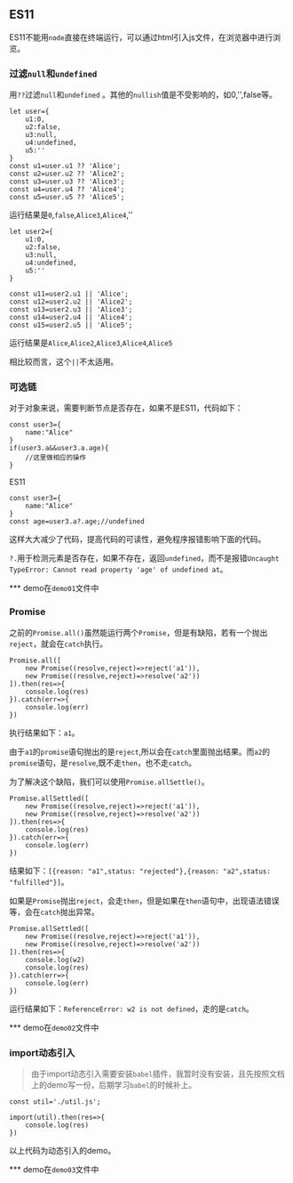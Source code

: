 
## ES11

ES11不能用`node`直接在终端运行，可以通过html引入js文件，在浏览器中进行浏览。

### 过滤`null`和`undefined`

用`??`过滤`null`和`undefined` 。其他的`nullish`值是不受影响的，如0,'',false等。

```
let user={
    u1:0,
    u2:false,
    u3:null,
    u4:undefined,
    u5:''
}
const u1=user.u1 ?? 'Alice';
const u2=user.u2 ?? 'Alice2';
const u3=user.u3 ?? 'Alice3';
const u4=user.u4 ?? 'Alice4';
const u5=user.u5 ?? 'Alice5'; 
```

运行结果是`0`,`false`,`Alice3`,`Alice4`,''

```
let user2={
    u1:0,
    u2:false,
    u3:null,
    u4:undefined,
    u5:''
}

const u11=user2.u1 || 'Alice';
const u12=user2.u2 || 'Alice2';
const u13=user2.u3 || 'Alice3';
const u14=user2.u4 || 'Alice4';
const u15=user2.u5 || 'Alice5'; 
```

运行结果是`Alice`,`Alice2`,`Alice3`,`Alice4`,`Alice5`

相比较而言，这个`||`不太适用。


### 可选链

对于对象来说，需要判断节点是否存在，如果不是ES11，代码如下：

```
const user3={
    name:"Alice"
}
if(user3.a&&user3.a.age){
    //这里做相应的操作
}
```

ES11

```
const user3={
    name:"Alice"
}
const age=user3.a?.age;//undefined
```

这样大大减少了代码，提高代码的可读性，避免程序报错影响下面的代码。

`?.`用于检测元素是否存在，如果不存在，返回`undefined`，而不是报错`Uncaught TypeError: Cannot read property 'age' of undefined at`。

*** demo在`demo01`文件中


### Promise

之前的`Promise.all()`虽然能运行两个`Promise`，但是有缺陷，若有一个抛出`reject`，就会在`catch`执行。

```
Promise.all([
    new Promise((resolve,reject)=>reject('a1')),
    new Promise((resolve,reject)=>resolve('a2'))
]).then(res=>{
    console.log(res)
}).catch(err=>{
    console.log(err)
})
```

执行结果如下：`a1`。

由于`a1`的`promise`语句抛出的是`reject`,所以会在`catch`里面抛出结果。而`a2`的`promise`语句，是`resolve`,既不走`then`，也不走`catch`。

为了解决这个缺陷，我们可以使用`Promise.allSettle()`。

```
Promise.allSettled([
    new Promise((resolve,reject)=>reject('a1')),
    new Promise((resolve,reject)=>resolve('a2'))
]).then(res=>{
    console.log(res)
}).catch(err=>{
    console.log(err)
})
```

结果如下：`[{reason: "a1",status: "rejected"},{reason: "a2",status: "fulfilled"}]`。

如果是`Promise`抛出`reject`，会走`then`，但是如果在`then`语句中，出现语法错误等，会在`catch`抛出异常。

```
Promise.allSettled([
    new Promise((resolve,reject)=>reject('a1')),
    new Promise((resolve,reject)=>resolve('a2'))
]).then(res=>{
    console.log(w2)
    console.log(res)
}).catch(err=>{
    console.log(err)
})
```

运行结果如下：`ReferenceError: w2 is not defined`，走的是`catch`。

*** demo在`demo02`文件中

### import动态引入

> 由于import动态引入需要安装`babel`插件，我暂时没有安装，且先按照文档上的demo写一份，后期学习`babel`的时候补上。

```
const util='./util.js';

import(util).then(res=>{
    console.log(res)
})
```

以上代码为动态引入的demo。

*** demo在`demo03`文件中